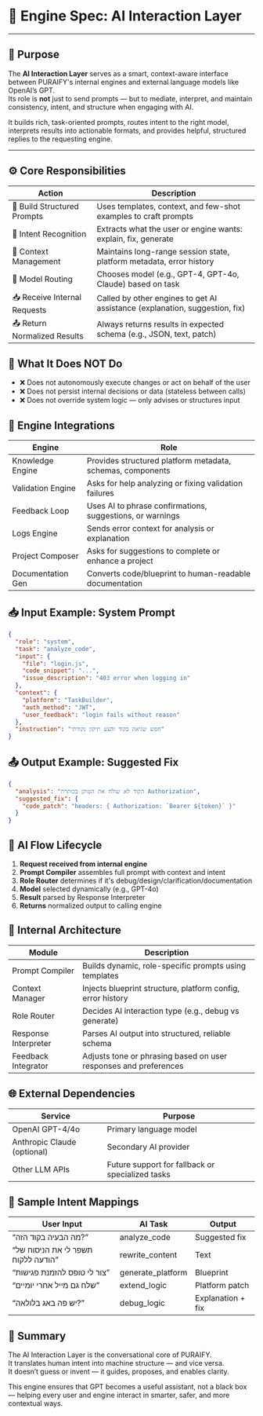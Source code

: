 # 🧠 Engine Spec: AI Interaction Layer

---

## 🎯 Purpose

The **AI Interaction Layer** serves as a smart, context-aware interface between PURAIFY's internal engines and external language models like OpenAI’s GPT.  
Its role is **not** just to send prompts — but to mediate, interpret, and maintain consistency, intent, and structure when engaging with AI.

It builds rich, task-oriented prompts, routes intent to the right model, interprets results into actionable formats, and provides helpful, structured replies to the requesting engine.

---

## ⚙️ Core Responsibilities

| Action                     | Description                                                                 |
|---------------------------|-----------------------------------------------------------------------------|
| 🧾 Build Structured Prompts | Uses templates, context, and few-shot examples to craft prompts             |
| 🧠 Intent Recognition       | Extracts what the user or engine wants: explain, fix, generate              |
| 🔁 Context Management       | Maintains long-range session state, platform metadata, error history        |
| 🧪 Model Routing            | Chooses model (e.g., GPT-4, GPT-4o, Claude) based on task                   |
| 📥 Receive Internal Requests| Called by other engines to get AI assistance (explanation, suggestion, fix)|
| 📤 Return Normalized Results| Always returns results in expected schema (e.g., JSON, text, patch)        |

## 🚫 What It Does NOT Do

- ❌ Does not autonomously execute changes or act on behalf of the user  
- ❌ Does not persist internal decisions or data (stateless between calls)  
- ❌ Does not override system logic — only advises or structures input  

## 🔗 Engine Integrations

| Engine            | Role                                                              |
|------------------|-------------------------------------------------------------------|
| Knowledge Engine | Provides structured platform metadata, schemas, components        |
| Validation Engine| Asks for help analyzing or fixing validation failures             |
| Feedback Loop    | Uses AI to phrase confirmations, suggestions, or warnings         |
| Logs Engine      | Sends error context for analysis or explanation                   |
| Project Composer | Asks for suggestions to complete or enhance a project             |
| Documentation Gen| Converts code/blueprint to human-readable documentation           |

## 📥 Input Example: System Prompt

```json
{
  "role": "system",
  "task": "analyze_code",
  "input": {
    "file": "login.js",
    "code_snippet": "...",
    "issue_description": "403 error when logging in"
  },
  "context": {
    "platform": "TaskBuilder",
    "auth_method": "JWT",
    "user_feedback": "login fails without reason"
  },
  "instruction": "חפש שגיאה בקוד והצע תיקון נקודתי"
}
```

## 📤 Output Example: Suggested Fix

```json
{
  "analysis": "הקוד לא שולח את הטוקן בכותרת Authorization",
  "suggested_fix": {
    "code_patch": "headers: { Authorization: `Bearer ${token}` }"
  }
}
```

## 🔄 AI Flow Lifecycle

1. **Request received from internal engine**  
2. **Prompt Compiler** assembles full prompt with context and intent  
3. **Role Router** determines if it's debug/design/clarification/documentation  
4. **Model** selected dynamically (e.g., GPT-4o)  
5. **Result** parsed by Response Interpreter  
6. **Returns** normalized output to calling engine  

## 🧱 Internal Architecture

| Module              | Description                                                                 |
|---------------------|-----------------------------------------------------------------------------|
| Prompt Compiler      | Builds dynamic, role-specific prompts using templates                      |
| Context Manager      | Injects blueprint structure, platform config, error history                |
| Role Router          | Decides AI interaction type (e.g., debug vs generate)                      |
| Response Interpreter | Parses AI output into structured, reliable schema                         |
| Feedback Integrator  | Adjusts tone or phrasing based on user responses and preferences           |

## 🌐 External Dependencies

| Service                  | Purpose                                    |
|--------------------------|--------------------------------------------|
| OpenAI GPT-4/4o          | Primary language model                     |
| Anthropic Claude (optional)| Secondary AI provider                    |
| Other LLM APIs           | Future support for fallback or specialized tasks |

## 🧩 Sample Intent Mappings

| User Input                            | AI Task           | Output               |
|--------------------------------------|-------------------|----------------------|
| “מה הבעיה בקוד הזה?”                 | analyze_code       | Suggested fix        |
| “תשפר לי את הניסוח של הודעה ללקוח”   | rewrite_content    | Text                 |
| “צור לי טופס להזמנת פגישות”         | generate_platform  | Blueprint            |
| “שלח גם מייל אחרי יומיים”           | extend_logic       | Platform patch       |
| “יש פה באג בלולאה?”                 | debug_logic        | Explanation + fix    |

## 🧠 Summary

The AI Interaction Layer is the conversational core of PURAIFY.  
It translates human intent into machine structure — and vice versa.  
It doesn’t guess or invent — it guides, proposes, and enables clarity.  

This engine ensures that GPT becomes a useful assistant, not a black box — helping every user and engine interact in smarter, safer, and more contextual ways.
